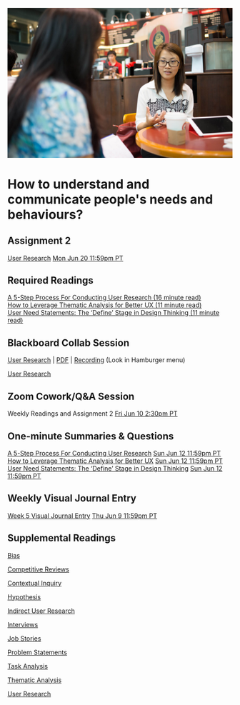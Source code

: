 ![Coffee Shop](images/13966760787_2d0975e6bc_k.jpg ':class=banner-image')

# How to understand and communicate people's needs and behaviours?

## Assignment 2
[User Research](https://canvas.sfu.ca/courses/69678/assignments/751350) <span class='badge'> [Mon Jun 20 11:59pm PT](https://www.timeanddate.com/worldclock/fixedtime.html?msg=CMPT-363+User+Research+Assignment+Due+Date&iso=20220520T2359&p1=256)</span>  

## Required Readings  
[A 5-Step Process For Conducting User Research (16 minute read)](https://www.smashingmagazine.com/2013/09/5-step-process-conducting-user-research/)  
[How to Leverage Thematic Analysis for Better UX (11 minute read)](https://www.toptal.com/designers/ux-research/thematic-analysis-for-ux)  
[User Need Statements: The ‘Define’ Stage in Design Thinking (11 minute read)](https://www.nngroup.com/articles/user-need-statements/)  

## Blackboard Collab Session
[User Research](https://docs.google.com/presentation/d/e/2PACX-1vRmxutAcMuUybB7isTjP_wHQ1wNfahjffAJrBhRrCxDZC_DTYdAdXyBemi0_35ufrmYGJzE8K_NLA5K/pub?start=false&loop=false&delayms=3000) | [PDF](https://canvas.sfu.ca/courses/69678/files/folder/Downloads/Slides%20PDFs/Mini-Lectures%20and%20Activities/Week-05) | [Recording](https://canvas.sfu.ca/courses/69678/external_tools/3544) (Look in Hamburger <i class="fa fa-bars"></i> menu)  

<a class="embedly-card" data-card-controls="0" data-card-align="left" data-card-width="100%" href="https://docs.google.com/presentation/d/1vOxljjwXx_HNTuzT_YuPSsjvvL1ft4sSvhwQE_uqcQc/edit?usp=sharing">User Research</a>

## Zoom Cowork/Q&A Session
Weekly Readings and Assignment 2 <span class='badge'> [Fri Jun 10 2:30pm PT](https://www.timeanddate.com/worldclock/fixedtime.html?msg=CMPT-363+Zoom+Cowork%2FQ%26A+Session&iso=20220510T1430&p1=256&am=50)</span>  

## One-minute Summaries & Questions
[A 5-Step Process For Conducting User Research](https://canvas.sfu.ca/courses/69678/assignments/751333) <span class='badge'> [Sun Jun 12 11:59pm PT](https://www.timeanddate.com/worldclock/fixedtime.html?msg=One-minute+Summaries+for+Week+5+Due+Date&iso=20220612T235900&p1=256)</span>  
[How to Leverage Thematic Analysis for Better UX](https://canvas.sfu.ca/courses/69678/assignments/751334) <span class='badge'> [Sun Jun 12 11:59pm PT](https://www.timeanddate.com/worldclock/fixedtime.html?msg=One-minute+Summaries+for+Week+5+Due+Date&iso=20220612T235900&p1=256)</span>  
[User Need Statements: The ‘Define’ Stage in Design Thinking](https://canvas.sfu.ca/courses/69678/assignments/751327) <span class='badge'> [Sun Jun 12 11:59pm PT](https://www.timeanddate.com/worldclock/fixedtime.html?msg=One-minute+Summaries+for+Week+5+Due+Date&iso=202206123T235900&p1=256)</span>  

## Weekly Visual Journal Entry
[Week 5 Visual Journal Entry](https://canvas.sfu.ca/courses/69678/assignments/751353) <span class='badge'> [Thu Jun 9 11:59pm PT](https://www.timeanddate.com/worldclock/fixedtime.html?msg=CMPT-363+Week+5+Visual+Journal+Entry+Due+Date&iso=20220609T235900)</span>  

## Supplemental Readings  

[Bias](ux-techniques-guide/01.what-is-usability-and-user-experience-design/bias.md ':include')

[Competitive Reviews](ux-techniques-guide/03.how-to-understand-and-communicate-peoples-needs-and-behaviours/competitive-reviews.md ':include')

[Contextual Inquiry](ux-techniques-guide/03.how-to-understand-and-communicate-peoples-needs-and-behaviours/contextual-inquiry.md ':include')

[Hypothesis](ux-techniques-guide/01.what-is-usability-and-user-experience-design/hypothesis.md ':include')  

[Indirect User Research](ux-techniques-guide/03.how-to-understand-and-communicate-peoples-needs-and-behaviours/user-research-indirect.md ':include')

[Interviews](ux-techniques-guide/03.how-to-understand-and-communicate-peoples-needs-and-behaviours/interviews.md ':include')

[Job Stories](ux-techniques-guide/03.how-to-understand-and-communicate-peoples-needs-and-behaviours/job-stories.md ':include')

[Problem Statements](ux-techniques-guide/01.what-is-usability-and-user-experience-design/problem-statements.md ':include')

[Task Analysis](ux-techniques-guide/03.how-to-understand-and-communicate-peoples-needs-and-behaviours/task-analysis.md ':include')

[Thematic Analysis](ux-techniques-guide/03.how-to-understand-and-communicate-peoples-needs-and-behaviours/thematic-analysis.md ':include')

[User Research](ux-techniques-guide/03.how-to-understand-and-communicate-peoples-needs-and-behaviours/user-research.md ':include')
